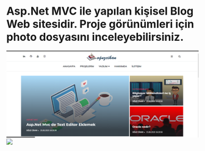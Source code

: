 # Asp.Net MVC ile yapılan kişisel Blog Web sitesidir. Proje görünümleri için photo dosyasını inceleyebilirsiniz.

![](https://github.com/oguzcihan/Blog_WebSite/blob/main/Photo/home.png)
![](https://github.com/oguzcihan/Blog_WebSite/blob/main/Photo/home-1.png)
